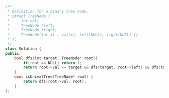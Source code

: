 <!--
 * @Author: your name
 * @Date: 2020-11-20 16:11:40
 * @LastEditTime: 2020-11-20 16:11:50
 * @LastEditors: Please set LastEditors
 * @Description: In User Settings Edit
 * @FilePath: /projects/leetcode/965. 单值二叉树.md
-->
```c++
/**
 * Definition for a binary tree node.
 * struct TreeNode {
 *     int val;
 *     TreeNode *left;
 *     TreeNode *right;
 *     TreeNode(int x) : val(x), left(NULL), right(NULL) {}
 * };
 */
class Solution {
public:
    bool dfs(int target, TreeNode* root){
        if(root == NULL) return 1;
        return root->val == target && dfs(target, root->left) && dfs(target, root->right);
    }
    bool isUnivalTree(TreeNode* root) {
        return dfs(root->val, root);
    }
};
```